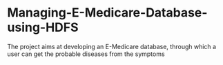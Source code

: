 # Managing-E-Medicare-Database-using-HDFS
The project aims at developing an E-Medicare database, through which a user can get the probable diseases from the symptoms 
